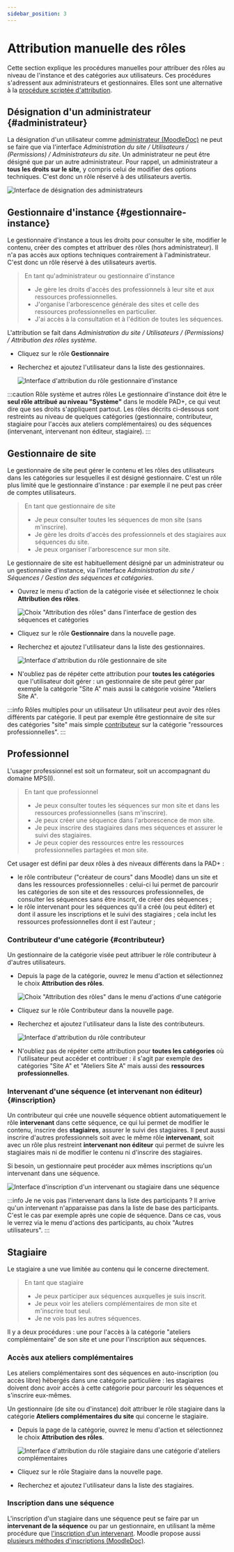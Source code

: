 ```yaml
---
sidebar_position: 3
---
```

# Attribution manuelle des rôles

Cette section explique les procédures manuelles pour attribuer des rôles au niveau de l'instance et des catégories aux utilisateurs. Ces procédures s'adressent aux administrateurs et gestionnaires. Elles sont une alternative à la [procédure scriptée d'attribution](donnees#users-categories).


## Désignation d'un administrateur {#administrateur}

La désignation d'un utilisateur comme [administrateur (MoodleDoc)](https://docs.moodle.org/3x/fr/Administrateur) ne peut se faire que via l'interface *Administration du site / Utilisateurs / (Permissions) / Administrateurs du site*. Un administrateur ne peut être désigné que par un autre administrateur. Pour rappel, un administrateur a **tous les droits sur le site**, y compris celui de modifier des options techniques. C'est donc un rôle réservé à des utilisateurs avertis.

![Interface de désignation des administrateurs](/img/organisation/ajout_administrateur.png)


## Gestionnaire d'instance {#gestionnaire-instance}

Le gestionnaire d'instance a tous les droits pour consulter le site, modifier le contenu, créer des comptes et attribuer des rôles (hors administrateur). Il n'a pas accès aux options techniques contrairement à l'administrateur. C'est donc un rôle réservé à des utilisateurs avertis.

> En tant qu'administrateur ou gestionnaire d'instance
> - Je gère les droits d'accès des professionnels à leur site et aux ressources professionnelles.
> - J'organise l'arborescence générale des sites et celle des ressources professionnelles en particulier.
> - J'ai accès à la consultation et à l'édition de toutes les séquences.

L'attribution se fait dans *Administration du site / Utilisateurs / (Permissions) / Attribution des rôles système*.

- Cliquez sur le rôle **Gestionnaire**
- Recherchez et ajoutez l'utilisateur dans la liste des gestionnaires.

    ![Interface d'attribution du rôle gestionnaire d'instance](/img/organisation/ajout_gestionnaire_instance.png)

:::caution Rôle système et autres rôles
Le gestionnaire d'instance doit être le **seul rôle attribué au niveau "Système"** dans le modèle PAD+, ce qui veut dire que ses droits s'appliquent partout. Les rôles décrits ci-dessous sont restreints au niveau de quelques catégories (gestionnaire, contributeur, stagiaire pour l'accès aux ateliers complémentaires) ou des séquences (intervenant, intervenant non éditeur, stagiaire).
:::


## Gestionnaire de site

Le gestionnaire de site peut gérer le contenu et les rôles des utilisateurs dans les catégories sur lesquelles il est désigné gestionnaire. C'est un rôle plus limité que le gestionnaire d'instance : par exemple il ne peut pas créer de comptes utilisateurs.

> En tant que gestionnaire de site
> - Je peux consulter toutes les séquences de mon site (sans m'inscrire).
> - Je gère les droits d'accès des professionnels et des stagiaires aux séquences du site.
> - Je peux organiser l'arborescence sur mon site.

Le gestionnaire de site est habituellement désigné par un administrateur ou un gestionnaire d'instance, via l'interface *Administration du site / Séquences / Gestion des séquences et catégories*.

- Ouvrez le menu d'action de la catégorie visée et sélectionnez le choix **Attribution des rôles**.

    ![Choix "Attribution des rôles" dans l'interface de gestion des séquences et catégories](/img/organisation/gestion_toutes_categories.png)

- Cliquez sur le rôle **Gestionnaire** dans la nouvelle page.
- Recherchez et ajoutez l'utilisateur dans la liste des gestionnaires.

    ![Interface d'attribution du rôle gestionnaire de site](/img/organisation/ajout_gestionnaire_site.png)

- N'oubliez pas de répéter cette attribution pour **toutes les catégories** que l'utilisateur doit gérer : un gestionnaire de site peut gérer par exemple la catégorie "Site A" mais aussi la catégorie voisine "Ateliers Site A".

:::info Rôles multiples pour un utilisateur
Un utilisateur peut avoir des rôles différents par catégorie. Il peut par exemple être gestionnaire de site sur des catégories "site" mais simple [contributeur](#contributeur) sur la catégorie "ressources professionnelles".
:::


## Professionnel

L'usager professionnel est soit un formateur, soit un accompagnant du domaine MPS(I).

> En tant que professionnel
> - Je peux consulter toutes les séquences sur mon site et dans les ressources professionnelles (sans m'inscrire).
> - Je peux créer une séquence dans l'arborescence de mon site.
> - Je peux inscrire des stagiaires dans mes séquences et assurer le suivi des stagiaires.
> - Je peux copier des ressources entre les ressources professionnelles partagées et mon site.

Cet usager est défini par deux rôles à des niveaux différents dans la PAD+ :

- le rôle contributeur ("créateur de cours" dans Moodle) dans un site et dans les ressources professionnelles : celui-ci lui permet de parcourir les catégories de son site et des ressources professionnelles, de consulter les séquences sans être inscrit, de créer des séquences ;
- le rôle intervenant pour les séquences qu'il a créé (ou peut éditer) et dont il assure les inscriptions et le suivi des stagiaires ; cela inclut les ressources professionnelles dont il est l'auteur ;

### Contributeur d'une catégorie {#contributeur}

Un gestionnaire de la catégorie visée peut attribuer le rôle contributeur à d'autres utilisateurs.

- Depuis la page de la catégorie, ouvrez le menu d'action et sélectionnez le choix **Attribution des rôles**.

    ![Choix "Attribution des rôles" dans le menu d'actions d'une catégorie](/img/organisation/gestion_categorie.png)

- Cliquez sur le rôle Contributeur dans la nouvelle page.
- Recherchez et ajoutez l'utilisateur dans la liste des contributeurs.

    ![Interface d'attribution du rôle contributeur](/img/organisation/ajout_contributeur.png)

- N'oubliez pas de répéter cette attribution pour **toutes les catégories** où l'utilisateur peut accéder et contribuer : il s'agit par exemple des catégories "Site A" et "Ateliers Site A" mais aussi des **ressources professionnelles**.

### Intervenant d'une séquence (et intervenant non éditeur) {#inscription}

Un contributeur qui crée une nouvelle séquence obtient automatiquement le rôle **intervenant** dans cette séquence, ce qui lui permet de modifier le contenu, inscrire des **stagiaires**, assurer le suivi des stagiaires. Il peut aussi inscrire d'autres professionnels soit avec le même rôle **intervenant**, soit avec un rôle plus restreint **intervenant non éditeur** qui permet de suivre les stagiaires mais ni de modifier le contenu ni d'inscrire des stagiaires.

Si besoin, un gestionnaire peut procéder aux mêmes inscriptions qu'un intervenant dans une séquence.

![Interface d'inscription d'un intervenant ou stagiaire dans une séquence](/img/organisation/ajout_intervenant.png)

:::info Je ne vois pas l'intervenant dans la liste des participants ?
Il arrive qu'un intervenant n'apparaisse pas dans la liste de base des participants. C'est le cas par exemple après une copie de séquence. Dans ce cas, vous le verrez via le menu d'actions des participants, au choix "Autres utilisateurs".
:::

## Stagiaire

Le stagiaire a une vue limitée au contenu qui le concerne directement.

> En tant que stagiaire
> - Je peux participer aux séquences auxquelles je suis inscrit.
> - Je peux voir les ateliers complémentaires de mon site et m'inscrire tout seul.
> - Je ne vois pas les autres séquences.

Il y a deux procédures : une pour l'accès à la catégorie "ateliers complémentaire" de son site et une pour l'inscription aux séquences.

### Accès aux ateliers complémentaires

Les ateliers complémentaires sont des séquences en auto-inscription (ou accès libre) hébergés dans une catégorie particulière : les stagiaires doivent donc avoir accès à cette catégorie pour parcourir les séquences et s'inscrire eux-mêmes.

Un gestionnaire (de site ou d'instance) doit attribuer le rôle stagiaire dans la catégorie **Ateliers complémentaires du site** qui concerne le stagiaire.

- Depuis la page de la catégorie, ouvrez le menu d'action et sélectionnez le choix **Attribution des rôles**.

    ![Interface d'attribution du rôle stagiaire dans une catégorie d'ateliers complémentaires](/img/organisation/ajout_stagiaire_atelier.png)

- Cliquez sur le rôle Stagiaire dans la nouvelle page.
- Recherchez et ajoutez l'utilisateur dans la liste des stagiaires.


### Inscription dans une séquence

L'inscription d'un stagiaire dans une séquence peut se faire par un **intervenant de la séquence** ou par un gestionnaire, en utilisant la même procédure que [l'inscription d'un intervenant](#inscription). Moodle propose aussi [plusieurs méthodes d'inscriptions (MoodleDoc)](https://docs.moodle.org/3x/fr/Inscriptions).
